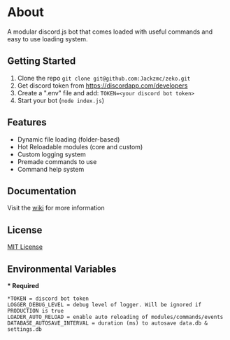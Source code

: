 # About
A modular discord.js bot that comes loaded with useful commands and easy to use loading system.

## Getting Started

1. Clone the repo
`git clone git@github.com:Jackzmc/zeko.git`
2. Get discord token from https://discordapp.com/developers
3. Create a ".env" file and add:
`TOKEN=<your discord bot token>`
4. Start your bot (`node index.js`)

## Features
* Dynamic file loading (folder-based)
* Hot Reloadable modules (core and custom)
* Custom logging system
* Premade commands to use
* Command help system

## Documentation
Visit the [wiki](https://github.com/jackzmc/zeko/wiki) for more information

## License
[MIT License](https://github.com/Jackzmc/zeko/blob/master/LICENSE)

## Environmental Variables
**\* Required**
```env
*TOKEN = discord bot token
LOGGER_DEBUG_LEVEL = debug level of logger. Will be ignored if PRODUCTION is true
LOADER_AUTO_RELOAD = enable auto reloading of modules/commands/events
DATABASE_AUTOSAVE_INTERVAL = duration (ms) to autosave data.db & settings.db
```